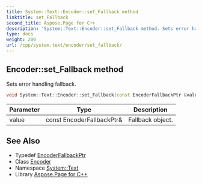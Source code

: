 ```yaml
---
title: System::Text::Encoder::set_Fallback method
linktitle: set_Fallback
second_title: Aspose.Page for C++
description: 'System::Text::Encoder::set_Fallback method. Sets error handling fallback in C++.'
type: docs
weight: 200
url: /cpp/system.text/encoder/set_fallback/
---
```

## Encoder::set_Fallback method


Sets error handling fallback.

```cpp
void System::Text::Encoder::set_Fallback(const EncoderFallbackPtr &value)
```


| Parameter | Type | Description |
| --- | --- | --- |
| value | const EncoderFallbackPtr\& | Fallback object. |

## See Also

* Typedef [EncoderFallbackPtr](../../../system/encoderfallbackptr/)
* Class [Encoder](../)
* Namespace [System::Text](../../)
* Library [Aspose.Page for C++](../../../)
